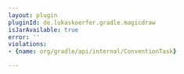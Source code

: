```yaml
---
layout: plugin
pluginId: de.lukaskoerfer.gradle.magicdraw
isJarAvailable: true
error: ''
violations:
- {name: org/gradle/api/internal/ConventionTask}

---
```

